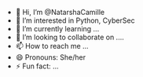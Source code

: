 - 👋 Hi, I’m @NatarshaCamille
- 👀 I’m interested in Python, CyberSec
- 🌱 I’m currently learning ...
- 💞️ I’m looking to collaborate on ....
- 📫 How to reach me ...
- 😄 Pronouns: She/her
- ⚡ Fun fact: ...

<!---
NatarshaCamille/NatarshaCamille is a ✨ special ✨ repository because its `README.md` (this file) appears on your GitHub profile.
You can click the Preview link to take a look at your changes.
--->
